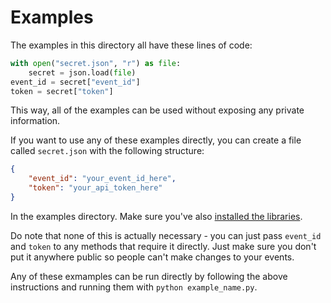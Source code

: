 # Examples
The examples in this directory all have these lines of code:
```python
with open("secret.json", "r") as file:
    secret = json.load(file)
event_id = secret["event_id"]
token = secret["token"]
```
This way, all of the examples can be used without exposing any private information.

If you want to use any of these examples directly, you can create a file called `secret.json` with the following structure:
```json
{
    "event_id": "your_event_id_here",
    "token": "your_api_token_here"
}
```
In the examples directory. Make sure you've also [installed the libraries](./README.md).

Do note that none of this is actually necessary - you can just pass `event_id` and `token` to any methods that require it directly. Just make sure you don't put it anywhere public so people can't make changes to your events.

Any of these exmamples can be run directly by following the above instructions and running them with `python example_name.py`.
